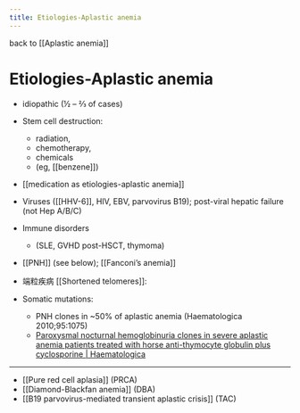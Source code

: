 ```yaml
---
title: Etiologies-Aplastic anemia
---
```


back to [[Aplastic anemia]]

# Etiologies-Aplastic anemia

- idiopathic (½ – ⅔ of cases)

- Stem cell destruction:
  - radiation,
  - chemotherapy,
  - chemicals
  - (eg, [[benzene]])
- [[medication as etiologies-aplastic anemia]]
- Viruses ([[HHV-6]], HIV, EBV, parvovirus B19); post-viral hepatic failure (not Hep A/B/C)
- Immune disorders 
    - (SLE, GVHD post-HSCT, thymoma)
- [[PNH]] (see below); [[Fanconi’s anemia]]
- 端粒疾病 [[Shortened telomeres]]:
- Somatic mutations:
  - PNH clones in ~50% of aplastic anemia (Haematologica 2010;95:1075)
  - [Paroxysmal nocturnal hemoglobinuria clones in severe aplastic anemia patients treated with horse anti-thymocyte globulin plus cyclosporine | Haematologica](https://www.haematologica.org/article/view/5648)

---

- [[Pure red cell aplasia]] (PRCA)
- [[Diamond-Blackfan anemia]] (DBA)
- [[B19 parvovirus-mediated transient aplastic crisis]] (TAC)
